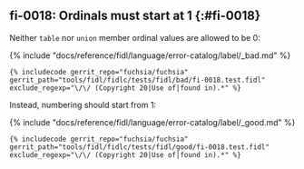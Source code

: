 ## fi-0018: Ordinals must start at 1 {:#fi-0018}

Neither `table` nor `union` member ordinal values are allowed to be 0:

{% include "docs/reference/fidl/language/error-catalog/label/_bad.md" %}

```fidl
{% includecode gerrit_repo="fuchsia/fuchsia" gerrit_path="tools/fidl/fidlc/tests/fidl/bad/fi-0018.test.fidl" exclude_regexp="\/\/ (Copyright 20|Use of|found in).*" %}
```

Instead, numbering should start from 1:

{% include "docs/reference/fidl/language/error-catalog/label/_good.md" %}

```fidl
{% includecode gerrit_repo="fuchsia/fuchsia" gerrit_path="tools/fidl/fidlc/tests/fidl/good/fi-0018.test.fidl" exclude_regexp="\/\/ (Copyright 20|Use of|found in).*" %}
```
